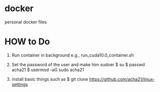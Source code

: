 # docker
personal docker files

# HOW to Do
1. Run container in background
   e.g., run\_cuda10.0\_container.sh

2. Set the password of the user and make him sudoer
   $ su
   $ passwd acha21
   $ usermod -aG sudo acha21

3. install basic things such as
   $ git clone https://github.com/acha21/linux-settings

   


